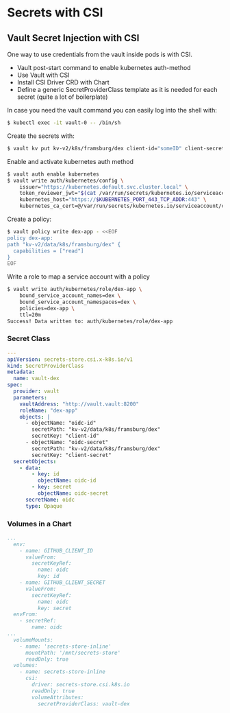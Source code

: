 # Secrets with CSI

## Vault Secret Injection with CSI

One way to use credentials from the vault inside pods is with CSI.

* Vault post-start command to enable kubernetes auth-method
* Use Vault with CSI
* Install CSI Driver CRD with Chart
* Define a generic SecretProviderClass template as it is needed for each secret (quite a lot of boilerplate)


In case you need the vault command you can easily log into the shell with:

```bash
$ kubectl exec -it vault-0 -- /bin/sh
```

Create the secrets with:

```bash
$ vault kv put kv-v2/k8s/framsburg/dex client-id="someID" client-secret="someSecret"
```

Enable and activate kubernetes auth method
```bash
$ vault auth enable kubernetes
$ vault write auth/kubernetes/config \
    issuer="https://kubernetes.default.svc.cluster.local" \
    token_reviewer_jwt="$(cat /var/run/secrets/kubernetes.io/serviceaccount/token)" \
    kubernetes_host="https://$KUBERNETES_PORT_443_TCP_ADDR:443" \
    kubernetes_ca_cert=@/var/run/secrets/kubernetes.io/serviceaccount/ca.crt
```

Create a policy:
```bash
$ vault policy write dex-app - <<EOF
policy dex-app:
path "kv-v2/data/k8s/framsburg/dex" {
  capabilities = ["read"]
}
EOF
```

Write a role to map a service account with a policy

```bash
$ vault write auth/kubernetes/role/dex-app \
    bound_service_account_names=dex \
    bound_service_account_namespaces=dex \
    policies=dex-app \
    ttl=20m
Success! Data written to: auth/kubernetes/role/dex-app
```


### Secret Class

```yaml
---
apiVersion: secrets-store.csi.x-k8s.io/v1
kind: SecretProviderClass
metadata:
  name: vault-dex
spec:
  provider: vault
  parameters:
    vaultAddress: "http://vault.vault:8200"
    roleName: "dex-app"
    objects: |
      - objectName: "oidc-id"
        secretPath: "kv-v2/data/k8s/framsburg/dex"
        secretKey: "client-id"
      - objectName: "oidc-secret"
        secretPath: "kv-v2/data/k8s/framsburg/dex"
        secretKey: "client-secret"
  secretObjects:
    - data:
        - key: id
          objectName: oidc-id
        - key: secret
          objectName: oidc-secret
      secretName: oidc
      type: Opaque
```

### Volumes in a Chart

```yaml
...
  env:
    - name: GITHUB_CLIENT_ID
      valueFrom:
        secretKeyRef:
          name: oidc
          key: id
    - name: GITHUB_CLIENT_SECRET
      valueFrom:
        secretKeyRef:
          name: oidc
          key: secret
  envFrom:
    - secretRef:
        name: oidc
...
  volumeMounts:
    - name: 'secrets-store-inline'
      mountPath: '/mnt/secrets-store'
      readOnly: true
  volumes:
    - name: secrets-store-inline
      csi:
        driver: secrets-store.csi.k8s.io
        readOnly: true
        volumeAttributes:
          secretProviderClass: vault-dex

```
